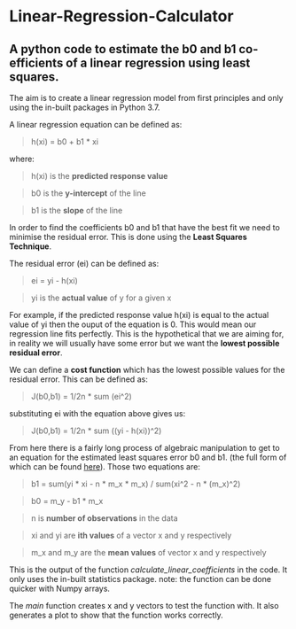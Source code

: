 # Linear-Regression-Calculator
## A python code to estimate the b0 and b1 co-efficients of a linear regression using least squares.

The aim is to create a linear regression  model from first principles and only using the in-built packages in Python 3.7.

A linear regression equation can be defined as:

> h(xi) = b0 + b1 * xi

where:

> h(xi) is the **predicted response value**

> b0 is the **y-intercept** of the line 

> b1 is the **slope** of the line

In order to find the coefficients b0 and b1 that have the best fit we need to minimise the residual error. This is done using the **Least Squares Technique**. 

The residual error (ei) can be defined as:

> ei = yi - h(xi)

> yi is the **actual value** of y for a given x

For example, if the predicted response value h(xi) is equal to the actual value of yi then the ouput of the equation is 0. This would mean our regression line fits perfectly. This is the hypothetical that we are aiming for, in reality we will usually have some error but we want the **lowest possible residual error**. 

We can define a **cost function** which has the lowest possible values for the residual error. This can be defined as:

> J(b0,b1) = 1/2n * sum (ei^2)

substituting ei with the equation above gives us:

> J(b0,b1) = 1/2n * sum ((yi - h(xi))^2)

From here there is a fairly long process of algebraic manipulation to get to an equation for the estimated least squares error b0 and b1. (the full form of which can be found [here](https://www.amherst.edu/system/files/media/1287/SLR_Leastsquares.pdf)). Those two equations are:

> b1 = sum(yi * xi - n * m_x * m_x) / sum(xi^2 - n * (m_x)^2)

> b0 = m_y - b1 * m_x

> n is **number of observations** in the data

> xi and yi are **ith values** of a vector x and y respectively

> m_x and m_y are the **mean values** of vector x and y respectively

This is the output of the function *calculate_linear_coefficients* in the code. It only uses the in-built statistics package. note: the function can be done quicker with Numpy arrays.

The *main* function creates x and y vectors to test the function with. It also generates a plot to show that the function works correctly.




